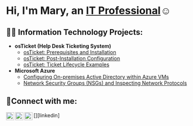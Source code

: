 <h1>Hi, I'm Mary, an <a href="https://linkedin.com/in/Josh">IT Professional</a>☺</h1>

<h2>👨‍💻 Information Technology Projects:</h2>

- <b>osTicket (Help Desk Ticketing System)</b>
  - [osTicket: Prerequisites and Installation](https://github.com/maryndimfor/osticket-prereqs)
  - [osTicket: Post-Installation Configuration](https://github.com/maryndimfor/post-install-config)
  - [osTicket: Ticket Lifecycle Examples](https://github.com/maryndimfor/ticket-lifecycle)
- <b>Microsoft Azure</b>
  - [Configuring On-premises Active Directory within Azure VMs](https://github.com/maryndimfor/configure-ad)
  - [Network Security Groups (NSGs) and Inspecting Network Protocols](https://github.com/maryndimfor/azure-network-protocols)

<h2>🤳Connect with me:</h2>

[<img align="left" alt="mary | Twitter" width="22px" src="https://cdn.jsdelivr.net/npm/simple-icons@v3/icons/twitter.svg" />][twitter]
[<img align="left" alt="mary | LinkedIn" width="22px" src="https://cdn.jsdelivr.net/npm/simple-icons@v3/icons/linkedin.svg" />][linkedin]
[<img align="left" alt="mary | Instagram" width="22px" src="https://cdn.jsdelivr.net/npm/simple-icons@v3/icons/instagram.svg" />][instagram]

[twitter]: https://twitter.com/mary
[instagram]: https://www.instagram.com/mary
